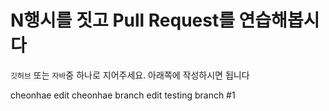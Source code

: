 # N행시를 짓고 Pull Request를 연습해봅시다

`깃허브` 또는 `자바`중 하나로 지어주세요. 
아래쪽에 작성하시면 됩니다


cheonhae edit
cheonhae branch edit
testing branch #1